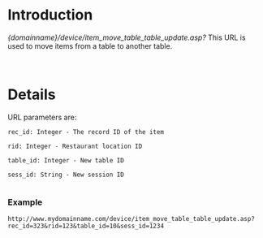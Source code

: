 # Introduction #

_{domainname}/device/item\_move\_table\_table\_update.asp?_
This URL is used to move items from a table to another table.

<br>

<h1>Details</h1>

URL parameters are:<br>
<pre><code>rec_id: Integer - The record ID of the item<br>
rid: Integer - Restaurant location ID<br>
table_id: Integer - New table ID<br>
sess_id: String - New session ID<br>
</code></pre>

<h3>Example</h3>
<pre><code>http://www.mydomainname.com/device/item_move_table_table_update.asp?rec_id=323&amp;rid=123&amp;table_id=10&amp;sess_id=1234<br>
</code></pre>